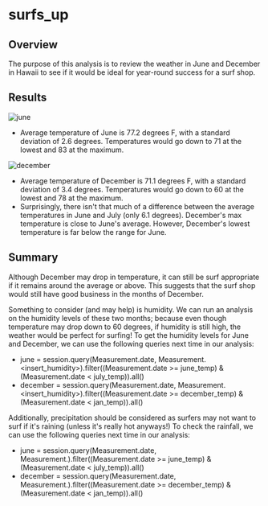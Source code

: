 # surfs_up
## Overview
The purpose of this analysis is to review the weather in June and December in Hawaii to see if it would be ideal for year-round success for a surf shop. 


## Results

![june](https://user-images.githubusercontent.com/100896787/170632144-aead35fc-fc0d-4819-bb1e-44fb4c0cc7b2.PNG)

* Average temperature of June is 77.2 degrees F, with a standard deviation of 2.6 degrees. Temperatures would go down to 71 at the lowest and 83 at the maximum. 

![december](https://user-images.githubusercontent.com/100896787/170632166-5c4cf6ba-0f56-4c44-a41d-cbe943f3f994.PNG)

* Average temperature of December is 71.1 degrees F, with a standard deviation of 3.4 degrees. Temperatures would go down to 60 at the lowest and 78 at the maximum. 
* Surprisingly, there isn't that much of a difference between the average temperatures in June and July (only 6.1 degrees). December's max temperature is close to June's average. However, December's lowest temperature is far below the range for June. 

## Summary
Although December may drop in temperature, it can still be surf appropriate if it remains around the average or above. This suggests that the surf shop would still have good business in the months of December. 

Something to consider (and may help) is humidity. We can run an analysis on the humidity levels of these two months; because even though temperature may drop down to 60 degrees, if humidity is still high, the weather would be perfect for surfing! To get the humidity levels for June and December, we can use the following queries next time in our analysis:
* june = session.query(Measurement.date, Measurement.<insert_humidity>).filter((Measurement.date >= june_temp) & (Measurement.date < july_temp)).all()
* december = session.query(Measurement.date, Measurement.<insert_humidity>).filter((Measurement.date >= december_temp) & (Measurement.date < jan_temp)).all()


Additionally, precipitation should be considered as surfers may not want to surf if it's raining (unless it's really hot anyways!) To check the rainfall, we can use the following queries next time in our analysis: 
* june = session.query(Measurement.date, Measurement.<prcp>).filter((Measurement.date >= june_temp) & (Measurement.date < july_temp)).all()
* december = session.query(Measurement.date, Measurement.<prcp>).filter((Measurement.date >= december_temp) & (Measurement.date < jan_temp)).all()
